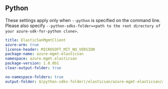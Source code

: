 ## Python

These settings apply only when `--python` is specified on the command line.
Please also specify `--python-sdks-folder=<path to the root directory of your azure-sdk-for-python clone>`.

``` yaml $(python)
title: ElasticSanMgmtClient
azure-arm: true
license-header: MICROSOFT_MIT_NO_VERSION
package-name: azure-mgmt-elasticsan
namespace: azure.mgmt.elasticsan
package-version: 1.0.0b1
clear-output-folder: true
```

``` yaml $(python)
no-namespace-folders: true
output-folder: $(python-sdks-folder)/elasticsan/azure-mgmt-elasticsan/azure/mgmt/elasticsan
```
